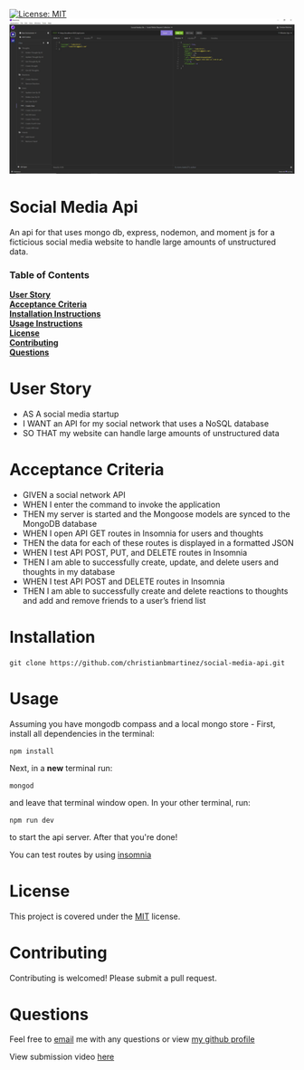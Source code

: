 [![License: MIT](https://img.shields.io/badge/License-MIT-blue.svg)](https://opensource.org/licenses/MIT)
![alt text](https://github.com/christianbmartinez/social-media-api/blob/main/socialmediaapi.jpg)

# Social Media Api

An api for that uses mongo db, express, nodemon, and moment js for a ficticious social media website to handle large amounts of unstructured data.

### Table of Contents

**[User Story](#user-story)**<br>
**[Acceptance Criteria](#acceptance-criteria)**<br>
**[Installation Instructions](#installation)**<br>
**[Usage Instructions](#usage)**<br>
**[License](#license)**<br>
**[Contributing](#contributing)**<br>
**[Questions](#questions)**<br>

# User Story

- AS A social media startup
- I WANT an API for my social network that uses a NoSQL database
- SO THAT my website can handle large amounts of unstructured data

# Acceptance Criteria

- GIVEN a social network API
- WHEN I enter the command to invoke the application
- THEN my server is started and the Mongoose models are synced to the MongoDB database
- WHEN I open API GET routes in Insomnia for users and thoughts
- THEN the data for each of these routes is displayed in a formatted JSON
- WHEN I test API POST, PUT, and DELETE routes in Insomnia
- THEN I am able to successfully create, update, and delete users and thoughts in my database
- WHEN I test API POST and DELETE routes in Insomnia
- THEN I am able to successfully create and delete reactions to thoughts and add and remove friends to a user’s friend list

# Installation

`git clone https://github.com/christianbmartinez/social-media-api.git`

# Usage

Assuming you have mongodb compass and a local mongo store - First, install all dependencies in the terminal:

```
npm install
```

Next, in a **new** terminal run:

```
mongod
```

and leave that terminal window open. In your other terminal, run:

```
npm run dev
```

to start the api server. After that you're done!

You can test routes by using [insomnia](https://insomnia.rest/download)

# License

This project is covered under the [MIT](https://opensource.org/licenses/MIT) license.

# Contributing

Contributing is welcomed! Please submit a pull request.

# Questions

Feel free to [email](mailto:hello@christianbmartinez.com?subject=[GitHub]%20Social%20Media%20API) me with any questions or view [my github profile](https://github.com/christianbmartinez)

View submission video [here](https://drive.google.com/file/d/1TUqT5Ds15SkjJNW9dsk93Ia_MgeW-HoV/view?usp=sharing)
